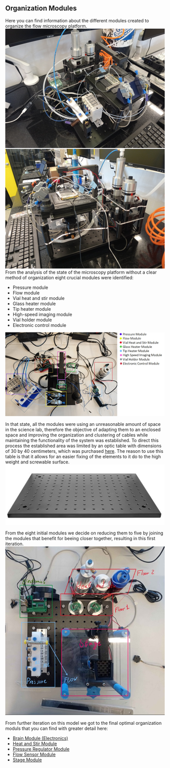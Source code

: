 ## Organization Modules 
Here you can find information about the different modules created to organize the flow microscopy platform.
<img src="Images/Setupview1.jpeg" width="600"> 
<img src="Images/Setupview2.jpeg" width="600"> 
From the analysis of the state of the microscopy platform without a clear method of organization eight crucial modules were identified:
- Pressure module
- Flow module
- Vial heat and stir module
- Glass heater module
- Tip heater module
- High-speed imaging module 
- Vial holder module 
- Electronic control module
<img src="Images/InitialModules.jpg" width="600"> 

In that state, all the modules were using an unreasonable amount of space in the science lab, therefore the objective of adapting them to an enclosed space and improving the organization and clustering of cables while maintaining the functionality of the system was established. To direct this process the established area was limited by an optic table with dimensions of 30 by 40 centimeters, which was purchased [here](https://es.aliexpress.com/item/1005005133684496.html?spm=a2g0o.order_list.order_list_main.145.b227194dLrgZ7B&gatewayAdapt=glo2esp). The reason to use this table is that it allows for an easier fixing of the elements to it do to the high weight and screwable surface.
<img src="Images/30x40 Plate.jpg" width="600"> 

From the eight initial modules we decide on reducing them to five by joining the modules that benefit for beeing closer together, resulting in this first iteration.
<img src="Images/Itaration1.jpg" width="600"> 

From further iteration on this model we got to the final optimal organization moduls that you can find with greater detail here:
- [Brain Module (Electronics)](Brain_Module/Readme.md)
- [Heat and Stir Module](Heat_Stir_Module/Readme.md)
- [Pressure Regulator Module](Pressure_Module/Readme.md)
- [Flow Sensor Module](Flow_Module/Readme.md)
- [Stage Module](Stage_Module/Readme.md) 
